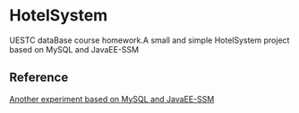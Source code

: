 # HotelSystem
UESTC dataBase course homework.A small and simple HotelSystem project based on MySQL and JavaEE-SSM

## Reference

[Another experiment based on MySQL and JavaEE-SSM](https://github.com/Eternity-Myth/Farm)
